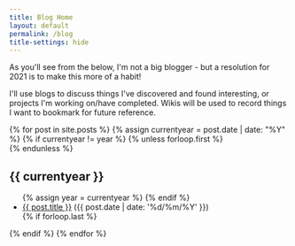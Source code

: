 ```yaml
---
title: Blog Home
layout: default
permalink: /blog
title-settings: hide
---
```


As you'll see from the below, I'm not a big blogger - but a resolution for 2021 is to make this more of a habit!

I'll use blogs to discuss things I've discovered and found interesting, or projects I'm working on/have completed.
Wikis will be used to record things I want to bookmark for future reference.

<!---
Below is based on https://stackoverflow.com/questions/19086284/jekyll-liquid-templating-how-to-group-blog-posts-by-year/20777475#20777475
-->
<div>
  {% for post in site.posts %}
    {% assign currentyear = post.date | date: "%Y" %}
    {% if currentyear != year %}
      {% unless forloop.first %}</div>{% endunless %}
      <h2 id="y{{currentyear}}">{{ currentyear }}</h2>
      <ul>
      {% assign year = currentyear %}
    {% endif %}
      <li><a href="{{ post.url }}">{{ post.title }}</a> ({{ post.date | date: '%d/%m/%Y' }})</li>
    {% if forloop.last %}</ul>{% endif %}
  {% endfor %}
</div>
